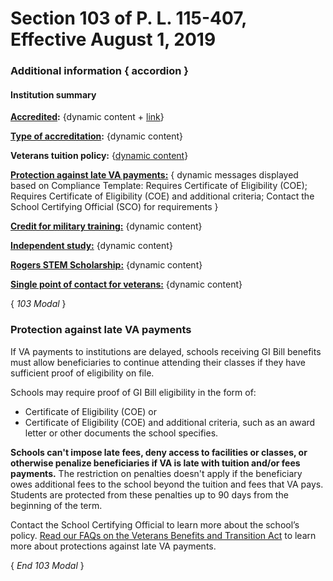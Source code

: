 # Section 103 of P. L. 115-407, Effective August 1, 2019

### Additional information { accordion }

#### Institution summary

**[Accredited]():** {dynamic content + [link]()} 

**[Type of accreditation]():** {dynamic content} 

**Veterans tuition policy:** {[dynamic content]()} 

**[Protection against late VA payments:]()** { dynamic messages displayed based on Compliance Template: Requires Certificate of Eligibility (COE); Requires Certificate of Eligibility (COE) and additional criteria; Contact the School Certifying Official (SCO) for requirements } 

**[Credit for military training:]()** {dynamic content} 

**[Independent study:]()** {dynamic content} 

**[Rogers STEM Scholarship:]()** {dynamic content} 

**[Single point of contact for veterans:]()** {dynamic content} 

{ *103 Modal* } 

### Protection against late VA payments


If VA payments to institutions are delayed, schools receiving GI Bill benefits must allow beneficiaries to continue attending their classes if they have sufficient proof of eligibility on file.

Schools may require proof of GI Bill eligibility in the form of:
*	Certificate of Eligibility (COE) or
*	Certificate of Eligibility (COE) and additional criteria, such as an award letter or other documents the school specifies.

**Schools can't impose late fees, deny access to facilities or classes, or otherwise penalize beneficiaries if VA is late with tuition and/or fees payments.** The restriction on penalties doesn't apply if the beneficiary owes additional fees to the school beyond the tuition and fees that VA pays. Students are protected from these penalties up to 90 days from the beginning of the term. 

Contact the School Certifying Official to learn more about the school’s policy. [Read our FAQs on the Veterans Benefits and Transition Act](https://benefits.va.gov/gibill/fgib/transition_act.asp) to learn more about protections against late VA payments.


{ *End 103 Modal* } 

 
